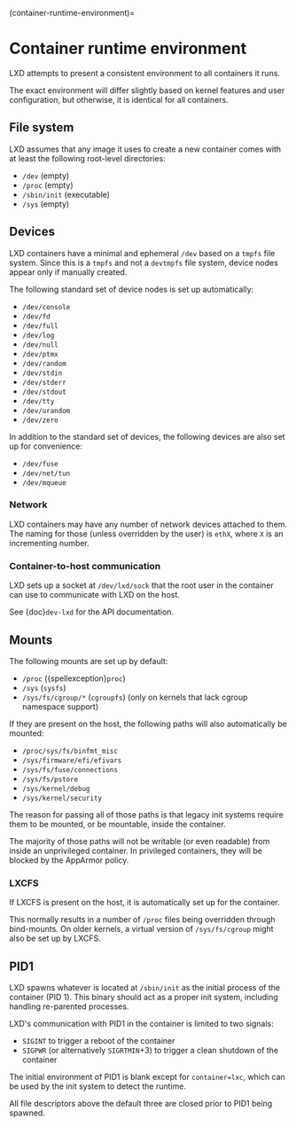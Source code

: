 (container-runtime-environment)=
# Container runtime environment

LXD attempts to present a consistent environment to all containers it runs.

The exact environment will differ slightly based on kernel features and user configuration, but otherwise, it is identical for all containers.

## File system

LXD assumes that any image it uses to create a new container comes with at least the following root-level directories:

- `/dev` (empty)
- `/proc` (empty)
- `/sbin/init` (executable)
- `/sys` (empty)

## Devices

LXD containers have a minimal and ephemeral `/dev` based on a `tmpfs` file system.
Since this is a `tmpfs` and not a `devtmpfs` file system, device nodes appear only if manually created.

The following standard set of device nodes is set up automatically:

- `/dev/console`
- `/dev/fd`
- `/dev/full`
- `/dev/log`
- `/dev/null`
- `/dev/ptmx`
- `/dev/random`
- `/dev/stdin`
- `/dev/stderr`
- `/dev/stdout`
- `/dev/tty`
- `/dev/urandom`
- `/dev/zero`

In addition to the standard set of devices, the following devices are also set up for convenience:

- `/dev/fuse`
- `/dev/net/tun`
- `/dev/mqueue`

### Network

LXD containers may have any number of network devices attached to them.
The naming for those (unless overridden by the user) is `ethX`, where `X` is an incrementing number.

### Container-to-host communication

LXD sets up a socket at `/dev/lxd/sock` that the root user in the container can use to communicate with LXD on the host.

See {doc}`dev-lxd` for the API documentation.

## Mounts

The following mounts are set up by default:

- `/proc` ({spellexception}`proc`)
- `/sys` (`sysfs`)
- `/sys/fs/cgroup/*` (`cgroupfs`) (only on kernels that lack cgroup namespace support)

If they are present on the host, the following paths will also automatically be mounted:

- `/proc/sys/fs/binfmt_misc`
- `/sys/firmware/efi/efivars`
- `/sys/fs/fuse/connections`
- `/sys/fs/pstore`
- `/sys/kernel/debug`
- `/sys/kernel/security`

The reason for passing all of those paths is that legacy init systems require them to be mounted, or be mountable, inside the container.

The majority of those paths will not be writable (or even readable) from inside an unprivileged container.
In privileged containers, they will be blocked by the AppArmor policy.

### LXCFS

If LXCFS is present on the host, it is automatically set up for the container.

This normally results in a number of `/proc` files being overridden through bind-mounts.
On older kernels, a virtual version of `/sys/fs/cgroup` might also be set up by LXCFS.

## PID1

LXD spawns whatever is located at `/sbin/init` as the initial process of the container (PID 1).
This binary should act as a proper init system, including handling re-parented processes.

LXD's communication with PID1 in the container is limited to two signals:

- `SIGINT` to trigger a reboot of the container
- `SIGPWR` (or alternatively `SIGRTMIN`+3) to trigger a clean shutdown of the container

The initial environment of PID1 is blank except for `container=lxc`, which can be used by the init system to detect the runtime.

All file descriptors above the default three are closed prior to PID1 being spawned.
